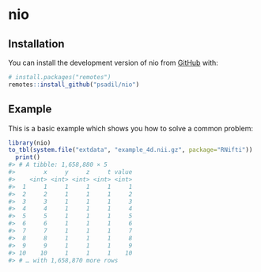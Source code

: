 
<!-- README.md is generated from README.Rmd. Please edit that file -->

# nio

<!-- badges: start -->
<!-- badges: end -->

## Installation

You can install the development version of nio from
[GitHub](https://github.com/) with:

``` r
# install.packages("remotes")
remotes::install_github("psadil/nio")
```

## Example

This is a basic example which shows you how to solve a common problem:

``` r
library(nio)
to_tbl(system.file("extdata", "example_4d.nii.gz", package="RNifti")) |>
  print()
#> # A tibble: 1,658,880 × 5
#>        x     y     z     t value
#>    <int> <int> <int> <int> <int>
#>  1     1     1     1     1     1
#>  2     2     1     1     1     2
#>  3     3     1     1     1     3
#>  4     4     1     1     1     4
#>  5     5     1     1     1     5
#>  6     6     1     1     1     6
#>  7     7     1     1     1     7
#>  8     8     1     1     1     8
#>  9     9     1     1     1     9
#> 10    10     1     1     1    10
#> # … with 1,658,870 more rows
```
